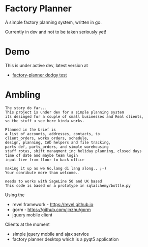 # Factory Planner

A simple factory planning system, written in go.

Currently in dev and not to be taken seriously  yet!

Demo
========================
This is under active dev, latest version at
- [factory-planner dodgy test](http://factory-planner.daffodil.uk.com)


Ambling
==================
```
The story do far...
This project is under dev for a simple planning system
its desinged for a couple of small businesses and Real clients,
so the stuff u see here kinda works.

Planned in the brief is
a list of accounts, addresses, contacts, to
client_orders, works_orders, schedule,
design, planning, CAD helpers and file tracking,
parts def, parts_orders, and simple warehousing
staff rotas, shift managment inc holiday planning, closed days
time of date and maybe team login
input live from floor to back office 

making it up as we Go.lang di lang along.. ;-)
Your conribute more than welcome..

needs to works with SageLine 50 and UK based 
This code is based on a prototype in sqlalchemy/bottle.py
```



Using the
- revel framework - https://revel.github.io
- gorm - https://github.com/jinzhu/gorm
- jquery mobile client

Clients at the moment
- simple jquery mobile and ajax service
- factory planner desktop which is a pyqt5 application




